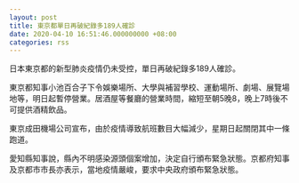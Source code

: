 ```yaml
---
layout: post
title: 東京都單日再破紀錄多189人確診　
date: 2020-04-10 16:51:46.000000000 +08:00
categories: rss
---
```


日本東京都的新型肺炎疫情仍未受控，單日再破紀錄多189人確診。

東京都知事小池百合子下令娛樂場所、大學與補習學校、運動場所、劇場、展覽場地等，明日起暫停營業。居酒屋等餐廳的營業時間，縮短至朝5晚8，晚上7時後不可提供酒精飲品。

東京成田機場公司宣布，由於疫情導致航班數目大幅減少，星期日起關閉其中一條跑道。

愛知縣知事說，縣內不明感染源頭個案增加，決定自行頒布緊急狀態。京都府知事及京都市市長亦表示，當地疫情嚴峻，要求中央政府頒布緊急狀態。
